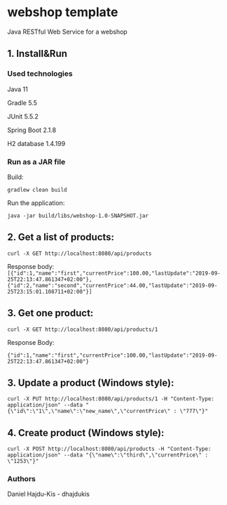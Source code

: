 # webshop template
Java RESTful Web Service for a webshop

## 1. Install&Run

### Used technologies

Java 11

Gradle 5.5

JUnit 5.5.2

Spring Boot 2.1.8

H2 database 1.4.199

### Run as a JAR file

Build:

`gradlew clean build`

Run the application:

`java -jar build/libs/webshop-1.0-SNAPSHOT.jar`

## 2. Get a list of products:

`curl -X GET http://localhost:8080/api/products`

Response body:
`[{"id":1,"name":"first","currentPrice":100.00,"lastUpdate":"2019-09-25T22:13:47.861347+02:00"},{"id":2,"name":"second","currentPrice":44.00,"lastUpdate":"2019-09-25T23:15:01.108711+02:00"}]`

## 3. Get one product:

`curl -X GET http://localhost:8080/api/products/1` 

Response Body:

`{"id":1,"name":"first","currentPrice":100.00,"lastUpdate":"2019-09-25T22:13:47.861347+02:00"}`

## 3. Update a product (Windows style):
`curl -X PUT http://localhost:8080/api/products/1 -H "Content-Type: application/json" --data "{\"id\":\"1\",\"name\":\"new_name\",\"currentPrice\" : \"777\"}"`

## 4. Create product (Windows style):
`curl -X POST http://localhost:8080/api/products -H "Content-Type: application/json" --data "{\"name\":\"third\",\"currentPrice\" : \"1253\"}"`

### Authors
Daniel Hajdu-Kis - dhajdukis
